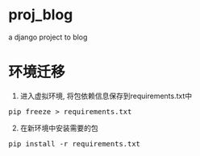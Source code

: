 proj_blog
=========

a django project to blog

环境迁移
=========
1. 进入虚拟环境, 将包依赖信息保存到requirements.txt中
<pre>pip freeze > requirements.txt</pre>
2. 在新环境中安装需要的包
<pre>pip install -r requirements.txt</pre>
